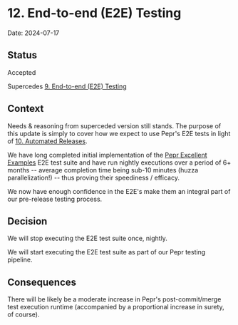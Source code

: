 # 12. End-to-end (E2E) Testing

Date: 2024-07-17

## Status

Accepted

Supercedes [9. End-to-end (E2E) Testing](./0009-e2e-testing.md)

## Context

Needs & reasoning from superceded version still stands. The purpose of this update is simply to cover how we expect to use Pepr's E2E tests in light of [10. Automated Releases](./0010-automated-releases.md).

We have long completed initial implementation of the [Pepr Excellent Examples](https://github.com/defenseunicorns/pepr-excellent-examples) E2E test suite and have run nightly executions over a period of 6+ months -- average completion time being sub-10 minutes (huzza parallelization!) -- thus proving their speediness / efficacy.

We now have enough confidence in the E2E's make them an integral part of our pre-release testing process.


## Decision

We will stop executing the E2E test suite once, nightly.

We will start executing the E2E test suite as part of our Pepr testing pipeline.


## Consequences

There will be likely be a moderate increase in Pepr's post-commit/merge test execution runtime (accompanied by a proportional increase in surety, of course).
